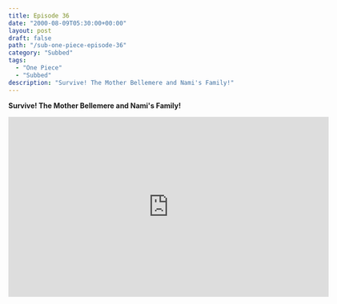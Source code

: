 ```yaml
---
title: Episode 36
date: "2000-08-09T05:30:00+00:00"
layout: post
draft: false
path: "/sub-one-piece-episode-36"
category: "Subbed"
tags:
  - "One Piece"
  - "Subbed"
description: "Survive! The Mother Bellemere and Nami's Family!"
---
```


**Survive! The Mother Bellemere and Nami's Family!**

<iframe width="640" height="360" src="https://www.fembed.com/v/4lv0nw3gx9q" frameborder="0" marginwidth=0 marginheight=0 scrolling=no allowfullscreen></iframe>

